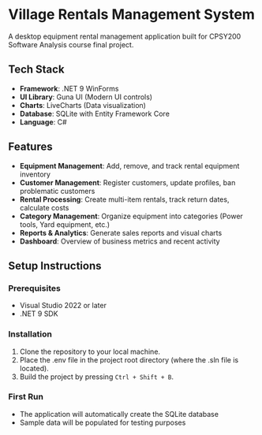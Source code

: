 # Village Rentals Management System
A desktop equipment rental management application built for CPSY200 Software Analysis course final project.

## Tech Stack
- **Framework**: .NET 9 WinForms
- **UI Library**: Guna UI (Modern UI controls)
- **Charts**: LiveCharts (Data visualization)
- **Database**: SQLite with Entity Framework Core
- **Language**: C#

## Features
- **Equipment Management**: Add, remove, and track rental equipment inventory
- **Customer Management**: Register customers, update profiles, ban problematic customers
- **Rental Processing**: Create multi-item rentals, track return dates, calculate costs
- **Category Management**: Organize equipment into categories (Power tools, Yard equipment, etc.)
- **Reports & Analytics**: Generate sales reports and visual charts
- **Dashboard**: Overview of business metrics and recent activity

## Setup Instructions
### Prerequisites
- Visual Studio 2022 or later
- .NET 9 SDK

### Installation
1. Clone the repository to your local machine.
2. Place the .env file in the project root directory (where the .sln file is located).
3. Build the project by pressing `Ctrl + Shift + B`.

### First Run
- The application will automatically create the SQLite database
- Sample data will be populated for testing purposes
